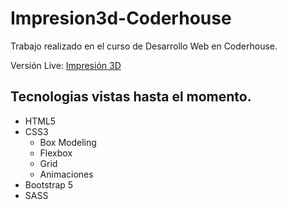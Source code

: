 # Impresion3d-Coderhouse

Trabajo realizado en el curso de Desarrollo Web en Coderhouse.

Versión Live: [Impresión 3D](https://zeo-return-null.github.io/Impresion3d-Coderhouse/)

## Tecnologias vistas hasta el momento.

- HTML5
- CSS3
    - Box Modeling
    - Flexbox
    - Grid
    - Animaciones
- Bootstrap 5
- SASS